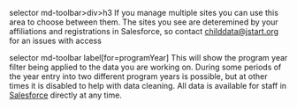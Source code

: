selector md-toolbar>div>h3
If you manage multiple sites you can use this area to choose between them. The sites you see are deteremined by your affiliations and registrations in Salesforce, so contact [childdata@jstart.org](mailto:childdata@jstart.org) for an issues with access

selector md-toolbar label[for=programYear]
This will show the program year filter being applied to the data you are working on. During some periods of the year entry into two different program years is possible, but at other times it is disabled to help with data cleaning. All data is available for staff in [Salesforce](https://sf.jstart.org) directly at any time.